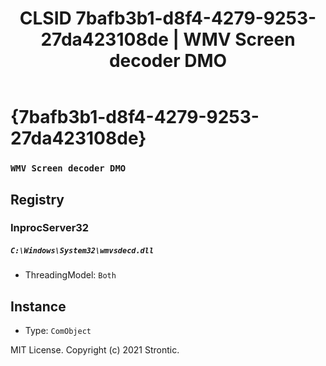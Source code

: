 ﻿---
title: "CLSID 7bafb3b1-d8f4-4279-9253-27da423108de | WMV Screen decoder DMO"
excerpt: What is COM-Object CLSID 7bafb3b1-d8f4-4279-9253-27da423108de?
---

# {7bafb3b1-d8f4-4279-9253-27da423108de}

### `WMV Screen decoder DMO`

## Registry


### InprocServer32

##### `C:\Windows\System32\wmvsdecd.dll`
* ThreadingModel: `Both`

## Instance

* Type: `ComObject`

MIT License. Copyright (c) 2021 Strontic.


